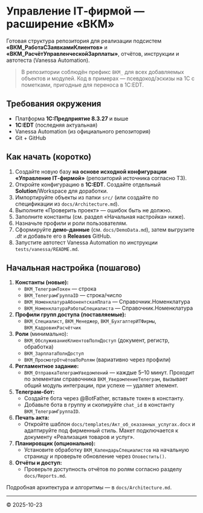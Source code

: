 # Управление IT‑фирмой — расширение «ВКМ»

Готовая структура репозитория для реализации подсистем **«ВКМ_РаботаСЗаявкамиКлиентов»** и **«ВКМ_РасчётУправленческойЗарплаты»**, отчётов, инструкции и автотеста (Vanessa Automation).

> В репозитории соблюдён префикс `ВКМ_` для всех добавляемых объектов и модулей. Код в примерах — псевдокод/эскизы на 1С с пометками, пригодные для переноса в 1C:EDT.

## Требования окружения
- Платформа **1С:Предприятие 8.3.27** и выше
- **1C:EDT** (последняя актуальная)
- Vanessa Automation (из официального репозитория)
- Git + GitHub

## Как начать (коротко)
1. Создайте новую базу **на основе исходной конфигурации «Управление IT‑фирмой»** (репозиторий источника согласно ТЗ).  
2. Откройте конфигурацию в **1C:EDT**. Создайте отдельный **Solution**/Workspace для доработки.
3. Импортируйте объекты из папки `src/` (или создайте по спецификации из `docs/Architecture.md`).  
4. Выполните «Проверить проект» — ошибок быть не должно.
5. Заполните константы (см. раздел «Начальная настройка» ниже).
6. Назначьте профили и роли пользователям.
7. Сформируйте **демо‑данные** (см. `docs/DemoData.md`), затем выгрузите *.dt* и добавьте его в **Releases** GitHub.
8. Запустите автотест Vanessa Automation по инструкции `tests/vanessa/README.md`.

## Начальная настройка (пошагово)
1. **Константы (новые):**
   - `ВКМ_ТелеграмТокен` — строка
   - `ВКМ_ТелеграмГруппаID` — строка/число
   - `ВКМ_НоменклатураАбонентскаяПлата` — Справочник.Номенклатура
   - `ВКМ_НоменклатураРаботыСпециалиста` — Справочник.Номенклатура
2. **Профили групп доступа (поставляемые):**
   - `ВКМ_Специалист`, `ВКМ_Менеджер`, `ВКМ_БухгалтерИТФирмы`, `ВКМ_КадровикРасчётчик`
3. **Роли** (минимально):
   - `ВКМ_ОбслуживаниеКлиентовПолнДоступ` (документ, регистр, обработка)
   - `ВКМ_ЗарплатаПолнДоступ`
   - `ВКМ_ПросмотрОтчётовПоРолям` (вариативно через профили)
4. **Регламентное задание:**
   - `ВКМ_ОтправкаТелеграмУведомлений` — каждые 5–10 минут. Проходит по элементам справочника `ВКМ_УведомлениеТелеграм`, вызывает общий модуль интеграции, при успехе — удаляет элемент.
5. **Телеграм-бот:**
   - Создайте бота через @BotFather, вставьте токен в константу.
   - Добавьте бота в группу и скопируйте `chat_id` в константу `ВКМ_ТелеграмГруппаID`.
6. **Печать акта:**
   - Откройте шаблон `docs/templates/Акт_об_оказанных_услугах.docx` и адаптируйте под фирменный стиль. Макет подключается к документу «Реализация товаров и услуг».
7. **Планировщик (опционально):**
   - Установите обработку `ВКМ_КалендарьСпециалистов` на начальную страницу и проверьте обновление через `Оповестить()`.
8. **Отчёты и доступ:**
   - Проверьте доступность отчётов по ролям согласно разделу `docs/Reports.md`.

Подробная архитектура и алгоритмы — в `docs/Architecture.md`.

---

© 2025-10-23
